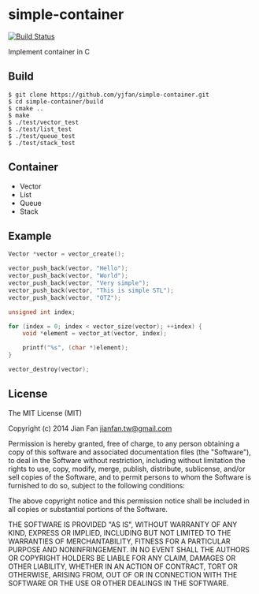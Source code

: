 # simple-container
[![Build Status](https://travis-ci.org/yjfan/simple-container.svg)](https://travis-ci.org/yjfan/simple-container)

Implement container in C

## Build
```
$ git clone https://github.com/yjfan/simple-container.git
$ cd simple-container/build
$ cmake ..
$ make
$ ./test/vector_test
$ ./test/list_test
$ ./test/queue_test
$ ./test/stack_test
```

## Container
- Vector
- List
- Queue
- Stack

## Example
```cpp
Vector *vector = vector_create();

vector_push_back(vector, "Hello");
vector_push_back(vector, "World");
vector_push_back(vector, "Very simple");
vector_push_back(vector, "This is simple STL");
vector_push_back(vector, "OTZ");

unsigned int index;

for (index = 0; index < vector_size(vector); ++index) {
    void *element = vector_at(vector, index);

    printf("%s", (char *)element);
}

vector_destroy(vector);
```

## License
The MIT License (MIT)

Copyright (c) 2014 Jian Fan <jianfan.tw@gmail.com>

Permission is hereby granted, free of charge, to any person obtaining a copy
of this software and associated documentation files (the "Software"), to deal
in the Software without restriction, including without limitation the rights
to use, copy, modify, merge, publish, distribute, sublicense, and/or sell
copies of the Software, and to permit persons to whom the Software is
furnished to do so, subject to the following conditions:

The above copyright notice and this permission notice shall be included in all
copies or substantial portions of the Software.

THE SOFTWARE IS PROVIDED "AS IS", WITHOUT WARRANTY OF ANY KIND, EXPRESS OR
IMPLIED, INCLUDING BUT NOT LIMITED TO THE WARRANTIES OF MERCHANTABILITY,
FITNESS FOR A PARTICULAR PURPOSE AND NONINFRINGEMENT. IN NO EVENT SHALL THE
AUTHORS OR COPYRIGHT HOLDERS BE LIABLE FOR ANY CLAIM, DAMAGES OR OTHER
LIABILITY, WHETHER IN AN ACTION OF CONTRACT, TORT OR OTHERWISE, ARISING FROM,
OUT OF OR IN CONNECTION WITH THE SOFTWARE OR THE USE OR OTHER DEALINGS IN THE
SOFTWARE.
